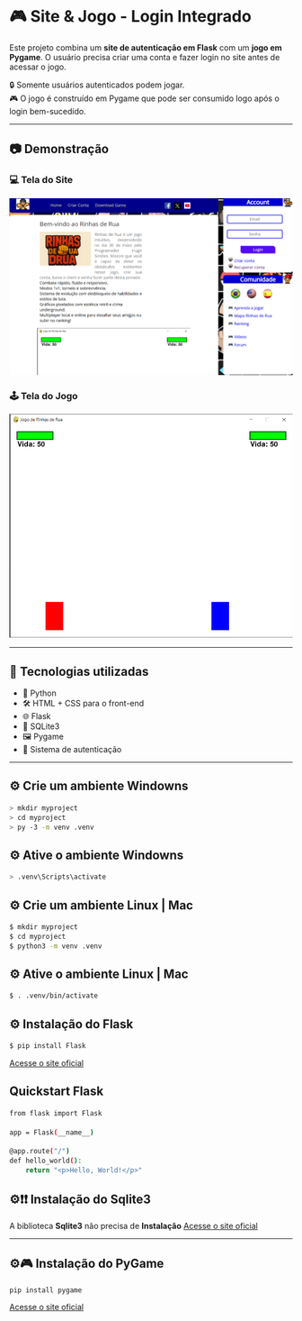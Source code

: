 # 🎮 Site & Jogo - Login Integrado

Este projeto combina um **site de autenticação em Flask** com um **jogo em Pygame**. O usuário precisa criar uma conta e fazer login no site antes de acessar o jogo.

🔒 Somente usuários autenticados podem jogar.  
🎮 O jogo é construído em Pygame que pode ser consumido logo após o login bem-sucedido.

---

## 📷 Demonstração

### 💻 Tela do Site
![Tela do Site](./static/img/tela-home-site&jogo.png)

### 🕹️ Tela do Jogo
![Tela do Jogo](./static/img/Jogo-RinhadLuta.png)

---

## 🚀 Tecnologias utilizadas

- 🐍 Python
- 🛠️ HTML + CSS para o front-end
- 🌐 Flask
- 💾 SQLite3
- 🖼️ Pygame
- 🧠 Sistema de autenticação


---

## ⚙️ Crie um ambiente Windowns

```bash
> mkdir myproject
> cd myproject
> py -3 -m venv .venv
```

## ⚙️ Ative o ambiente Windowns

```bash
> .venv\Scripts\activate

```
## ⚙️ Crie um ambiente Linux | Mac

```bash
$ mkdir myproject
$ cd myproject
$ python3 -m venv .venv
```
## ⚙️ Ative o ambiente Linux | Mac

```bash
$ . .venv/bin/activate
```

## ⚙️ Instalação do Flask
```bash
$ pip install Flask
```
<a href="https://flask.palletsprojects.com/en/stable/" target="_blank">
Acesse o site oficial</a>

## Quickstart Flask
```bash
from flask import Flask

app = Flask(__name__)

@app.route("/")
def hello_world():
    return "<p>Hello, World!</p>"
```

## ⚙️❗❗ Instalação do Sqlite3

A biblioteca **Sqlite3** não precisa de **Instalação**
<a href="https://docs.python.org/3/library/sqlite3.html#" target="_blank">
Acesse o site oficial</a>

---
## ⚙🎮 Instalação do PyGame

```bash
pip install pygame
```
<a href="https://www.pygame.org/docs/" target="_blank">
Acesse o site oficial</a>

